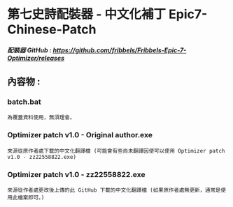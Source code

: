 # 第七史詩配裝器 - 中文化補丁 Epic7-Chinese-Patch

##### 配裝器 GitHub : https://github.com/fribbels/Fribbels-Epic-7-Optimizer/releases

## 內容物 :
### batch.bat
    為覆蓋資料使用，無須理會。

### Optimizer patch v1.0 - Original author.exe
    來源從原作者處下載的中文化翻譯檔 (可能會有些尚未翻譯因使可以使用 Optimizer patch v1.0 - zz22558822.exe)

### Optimizer patch v1.0 - zz22558822.exe
    來源從作者處更改後上傳的此 GitHub 下載的中文化翻譯檔 (如果原作者處無更新，通常是使用此檔案即可。)
